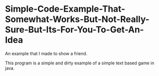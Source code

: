 # Simple-Code-Example-That-Somewhat-Works-But-Not-Really-Sure-But-Its-For-You-To-Get-An-Idea
An example that I made to show a friend.

This program is a simple and dirty example of a simple text based game in java.
